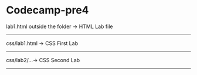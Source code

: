 # Codecamp-pre4
lab1.html outside the folder -> HTML Lab file <hr>
css/lab1.html -> CSS First Lab <hr>
css/lab2/...-> CSS Second Lab <hr>
